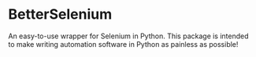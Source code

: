 # BetterSelenium
An easy-to-use wrapper for Selenium in Python. This package is intended to make writing automation software in Python as painless as possible!
